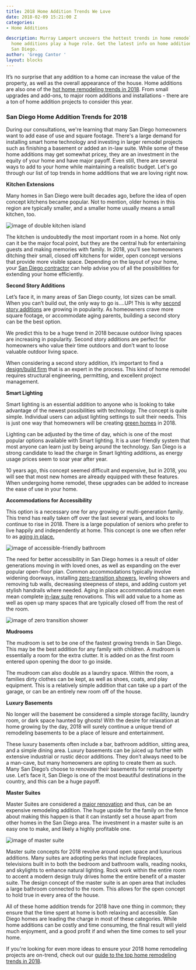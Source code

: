 ```yaml
---
title: 2018 Home Addition Trends We Love
date: 2018-02-09 15:21:00 Z
categories:
- Home Additions

description: Murray Lampert uncovers the hottest trends in home remodeling for 2018, and
  home additions play a huge role. Get the latest info on home addition trends in
  San Diego.
author: 'Gregg Cantor '
layout: blocks
---
```


It’s no surprise that any addition to a home can increase the value of the property, as well as the overall appearance of the house. Home additions are also one of the [hot home remodeling trends in 2018](https://murraylampert.com/hot-home-remodeling-trends-2018-ahp-video/). From small upgrades and add-ons, to major room additions and installations - there are a ton of home addition projects to consider this year.

### San Diego Home Addition Trends for 2018

During our consultations, we're learning that many San Diego homeowners want to add ease of use and square footage. There's a large demand for installing smart home technology and investing in larger remodel projects such as finishing a basement or added an in-law suite.  While some of these home additions may get somewhat pricey, they are an investment in the equity of your home and have major payoff. Even still, there are several ways to add to your home while maintaining a realistic budget. Let's go through our list of top trends in home additions that we are loving right now.

**Kitchen Extensions**

Many homes in San Diego were built decades ago, before the idea of open concept kitchens became popular. Not to mention, older homes in this region are typically smaller, and a smaller home usually means a small kitchen, too.

![image of double kitchen island](/uploads/double-island.jpg "Double Kitchen Islands Add Space and Style")

The kitchen is undoubtedly the most important room in a home. Not only can it be the major focal point, but they are the central hub for entertaining guests and making memories with family. In 2018, you’ll see homeowners ditching their small, closed off kitchens for wider, open concept versions that provide more visible space. Depending on the layout of your home, your [San Diego contractor](https://murraylampert.com/san-diego-kitchen-remodeling-services) can help advise you of all the possibilities for extending your home efficiently.

**Second Story Additions**

Let’s face it, in many areas of San Diego county, lot sizes can be small. When you can’t build out, the only way to go is....UP! This is why [second story additions](https://murraylampert.com/san-diego-second-story-addition) are growing in popularity. As homeowners crave more square footage, or accommodate aging parents, building a second story can be the best option.

We predict this to be a huge trend in 2018 because outdoor living spaces are increasing in popularity. Second story additions are perfect for homeowners who value their time outdoors and don’t want to loose valuable outdoor living space.

When considering a second story addition, it’s important to find a [design/build firm](https://murraylampert.com/san-diego-second-story-addition) that is an expert in the process. This kind of home remodel requires structural engineering, permitting, and excellent project management.

**Smart Lighting**

Smart lighting is an essential addition to anyone who is looking to take advantage of the newest possibilities with technology. The concept is quite simple. Individual users can adjust lighting settings to suit their needs. This is just one way that homeowners will be creating [green homes](https://murraylampert.com/san-diego-green-home-construction) in 2018.

Lighting can be adjusted by the time of day, which is one of the most popular options available with Smart lighting. It is a user friendly system that most anyone can learn just by being around the technology. San Diego is a strong candidate to lead the charge in Smart lighting additions, as energy usage prices seem to soar year after year.

10 years ago, this concept seemed difficult and expensive, but in 2018, you will see that most new homes are already equipped with these features. When undergoing home remodel, these upgrades can be added to increase the ease of use in your home.

**Accommodations for Accessibility**

This option is a necessary one for any growing or multi-generation family. This trend has really taken off over the last several years, and looks to continue to rise in 2018. There is a large population of seniors who prefer to live happily and independently at home. This concept is one we often refer to as [aging in place.](https://murraylampert.com/aging-in-place-10-concepts-of-universal-design/)

![image of accessible-friendly bathroom](/uploads/accessibility.png "Home Additions Should Be Designed With Accessibility In Mind")

The need for better accessibility in San Diego homes is a result of older generations moving in with loved ones, as well as expanding on the ever popular open-floor plan. Common accommodations typically involve widening doorways, installing [zero-transition showers](http://blog.innovatebuildingsolutions.com/2015/12/11/advantages-disadvantages-curbless-walk-shower/), leveling showers and removing tub walls, decreasing steepness of steps, and adding custom yet stylish handrails where needed. Aging in place accommodations can even mean complete [in-law suite](https://murraylampert.com/3-things-to-know-about-granny-flat/) renovations. This will add value to a home as well as open up many spaces that are typically closed off from the rest of the room.

![image of zero transition shower](/uploads/zero-transition-shower.png "Zero Transition Showers are Great Universal Design Options")

**Mudrooms**

The mudroom is set to be one of the fastest growing trends in San Diego. This may be the best addition for any family with children. A mudroom is essentially a room for the extra clutter. It is added on as the first room entered upon opening the door to go inside.

The mudroom can also double as a laundry space. Within the room, a families dirty clothes can be kept, as well as shoes, coats, and play equipment. This is a relatively simple addition that can take up a part of the garage, or can be an entirely new room off of the house.

**Luxury Basements**

No longer will the basement be considered a simple storage facility, laundry room, or dark space haunted by ghosts! With the desire for relaxation at home growing by the day, 2018 will surely continue a unique trend of remodeling basements to be a place of leisure and entertainment.

These luxury basements often include a bar, bathroom addition, sitting area, and a simple dining area. Luxury basements can be juiced up further with extensive industrial or rustic décor additions. They don’t always need to be a man-cave, but many homeowners are opting to create them as such. Many San Diego’s choose to renovate their basements for rental property use. Let’s face it, San Diego is one of the most beautiful destinations in the country, and this can be a huge payoff.

**Master Suites**

Master Suites are considered a [major renovation](https://murraylampert.com/major-renovations) and thus, can be an expensive remodeling addition. The huge upside for the family on the fence about making this happen is that it can instantly set a house apart from other homes in the San Diego area. The investment in a master suite is an easy one to make, and likely a highly profitable one.

![image of master suite](/uploads/master-suite.png "Master Suites Add a Touch of Luxury to a Home Addition Project")

Master suite concepts for 2018 revolve around open space and luxurious additions. Many suites are adopting perks that include fireplaces, televisions built in to both the bedroom and bathroom walls, reading nooks, and skylights to enhance natural lighting. Rock work within the entire room to accent a modern design truly drives home the entire benefit of a master suite. The design concept of the master suite is an open area that includes a large bathroom connected to the room. This allows for the open concept to hold true in every area of the house.

All of these home addition trends for 2018 have one thing in common; they ensure that the time spent at home is both relaxing and accessible. San Diego homes are leading the charge in most of these categories. While home additions can be costly and time consuming, the final result will yield much enjoyment, and a good profit if and when the time comes to sell your home.

If you're looking for even more ideas to ensure your 2018 home remodeling projects are on-trend, check out our [guide to the top home remodeling trends in 2018](/landing/san-diego-home-remodeling-trends-2018/).
